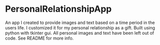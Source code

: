 # PersonalRelationshipApp
An app I created to provide images and text based on a time period in the users life. I customized it for my personal relationship as a gift. Built using python with tkinter gui. All personal images and text have been left out of code. See README for more info.
